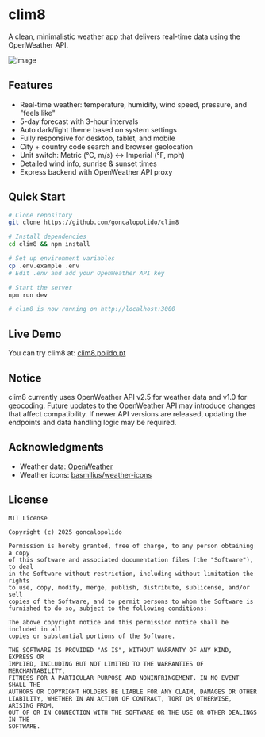 # clim8

A clean, minimalistic weather app that delivers real-time data using the OpenWeather API.

![image](https://github.com/user-attachments/assets/3da24ac2-6fb4-439b-9700-e609d5c643e9)

## Features

- Real-time weather: temperature, humidity, wind speed, pressure, and "feels like"
- 5-day forecast with 3-hour intervals
- Auto dark/light theme based on system settings
- Fully responsive for desktop, tablet, and mobile
- City + country code search and browser geolocation
- Unit switch: Metric (°C, m/s) ↔ Imperial (°F, mph)
- Detailed wind info, sunrise & sunset times
- Express backend with OpenWeather API proxy

## Quick Start

```bash
# Clone repository
git clone https://github.com/goncalopolido/clim8

# Install dependencies
cd clim8 && npm install

# Set up environment variables
cp .env.example .env
# Edit .env and add your OpenWeather API key

# Start the server
npm run dev

# clim8 is now running on http://localhost:3000
```

## Live Demo
You can try clim8 at: [clim8.polido.pt](https://clim8.polido.pt/)

## Notice

clim8 currently uses OpenWeather API v2.5 for weather data and v1.0 for geocoding. Future updates to the OpenWeather API may introduce changes that affect compatibility. If newer API versions are released, updating the endpoints and data handling logic may be required.

## Acknowledgments

- Weather data: [OpenWeather](https://openweathermap.org/)
- Weather icons: [basmilius/weather-icons](https://github.com/basmilius/weather-icons)

## License

```
MIT License

Copyright (c) 2025 goncalopolido

Permission is hereby granted, free of charge, to any person obtaining a copy
of this software and associated documentation files (the "Software"), to deal
in the Software without restriction, including without limitation the rights
to use, copy, modify, merge, publish, distribute, sublicense, and/or sell
copies of the Software, and to permit persons to whom the Software is
furnished to do so, subject to the following conditions:

The above copyright notice and this permission notice shall be included in all
copies or substantial portions of the Software.

THE SOFTWARE IS PROVIDED "AS IS", WITHOUT WARRANTY OF ANY KIND, EXPRESS OR
IMPLIED, INCLUDING BUT NOT LIMITED TO THE WARRANTIES OF MERCHANTABILITY,
FITNESS FOR A PARTICULAR PURPOSE AND NONINFRINGEMENT. IN NO EVENT SHALL THE
AUTHORS OR COPYRIGHT HOLDERS BE LIABLE FOR ANY CLAIM, DAMAGES OR OTHER
LIABILITY, WHETHER IN AN ACTION OF CONTRACT, TORT OR OTHERWISE, ARISING FROM,
OUT OF OR IN CONNECTION WITH THE SOFTWARE OR THE USE OR OTHER DEALINGS IN THE
SOFTWARE.
```
